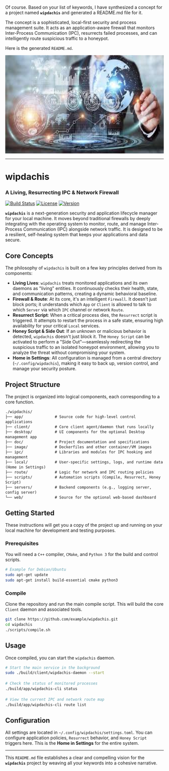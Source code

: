 Of course. Based on your list of keywords, I have synthesized a concept for a project named **`wipdachis`** and generated a README.md file for it.

The concept is a sophisticated, local-first security and process management suite. It acts as an application-aware firewall that monitors Inter-Process Communication (IPC), resurrects failed processes, and can intelligently route suspicious traffic to a honeypot.

Here is the generated `README.md`.

<img src="../image/logon.jpeg" width="812" height="312"> 

---

# wipdachis
### A Living, Resurrecting IPC & Network Firewall

[![Build Status](https://img.shields.io/badge/build-passing-brightgreen)](https://github.com/example/wipdachis)
[![License](https://img.shields.io/badge/license-MIT-blue)](https://opensource.org/licenses/MIT)
[![Version](https://img.shields.io/badge/version-0.1.0--alpha-orange)](./wipdachis)

**`wipdachis`** is a next-generation security and application lifecycle manager for your local machine. It moves beyond traditional firewalls by deeply integrating with the operating system to monitor, route, and manage Inter-Process Communication (IPC) alongside network traffic. It is designed to be a resilient, self-healing system that keeps your applications and data secure.

## Core Concepts

The philosophy of `wipdachis` is built on a few key principles derived from its components:

*   **Living Lives**: `wipdachis` treats monitored applications and its own daemons as "living" entities. It continuously checks their health, state, and communication patterns, creating a dynamic behavioral baseline.
*   **Firewall & Route**: At its core, it's an intelligent `Firewall`. It doesn't just block ports; it understands which `App` or `Client` is allowed to talk to which `Server` via which `IPC` channel or network `Route`.
*   **Resurrect Script**: When a critical process dies, the `Resurrect` script is triggered. It attempts to restart the process in a safe state, ensuring high availability for your critical `Local` services.
*   **Honey Script & Side Out**: If an unknown or malicious behavior is detected, `wipdachis` doesn't just block it. The `Honey Script` can be activated to perform a "Side Out"—seamlessly redirecting the suspicious traffic to an isolated honeypot environment, allowing you to analyze the threat without compromising your system.
*   **Home in Settings**: All configuration is managed from a central directory (`~/.config/wipdachis`), making it easy to back up, version control, and manage your security posture.

## Project Structure

The project is organized into logical components, each corresponding to a core function.

```
./wipdachis/
├── app/              # Source code for high-level control applications
├── client/           # Core client agent/daemon that runs locally
├── desktop/          # UI components for the optional Desktop management app
├── doc/              # Project documentation and specifications
├── image/            # Dockerfiles and other container/VM images
├── ipc/              # Libraries and modules for IPC hooking and management
├── local/            # User-specific settings, logs, and runtime data (Home in Settings)
├── route/            # Logic for network and IPC routing policies
├── scripts/          # Automation scripts (Compile, Resurrect, Honey Script)
├── servers/          # Backend components (e.g., logging server, config server)
└── web/              # Source for the optional web-based dashboard
```

## Getting Started

These instructions will get you a copy of the project up and running on your local machine for development and testing purposes.

### Prerequisites

You will need a `C++` compiler, `CMake`, and `Python 3` for the build and control scripts.

```bash
# Example for Debian/Ubuntu
sudo apt-get update
sudo apt-get install build-essential cmake python3
```

### Compile

Clone the repository and run the main compile script. This will build the core `Client` daemon and associated tools.

```bash
git clone https://github.com/example/wipdachis.git
cd wipdachis
./scripts/compile.sh
```

## Usage

Once compiled, you can start the `wipdachis` daemon.

```bash
# Start the main service in the background
sudo ./build/client/wipdachis-daemon --start

# Check the status of monitored processes
./build/app/wipdachis-cli status

# View the current IPC and network route map
./build/app/wipdachis-cli route list
```

## Configuration

All settings are located in `~/.config/wipdachis/settings.toml`. You can configure application policies, `Resurrect` behavior, and `Honey Script` triggers here. This is the **Home in Settings** for the entire system.

---
This `README.md` file establishes a clear and compelling vision for the **`wipdachis`** project by weaving all your keywords into a cohesive narrative.